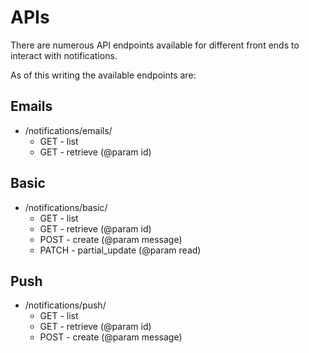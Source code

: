 # APIs

There are numerous API endpoints available for different front ends to interact with notifications.

As of this writing the available endpoints are:

## Emails
- /notifications/emails/
  - GET     - list
  - GET     - retrieve (@param id)

## Basic
- /notifications/basic/
  - GET     - list
  - GET     - retrieve (@param id)
  - POST    - create (@param message)
  - PATCH   - partial_update (@param read)

## Push
- /notifications/push/
  - GET     - list
  - GET     - retrieve (@param id)
  - POST    - create (@param message)
